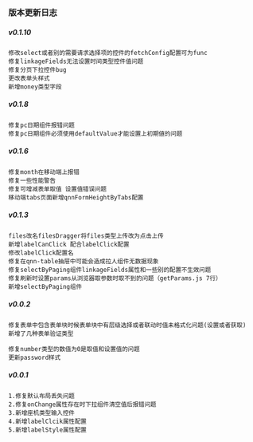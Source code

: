 ### 版本更新日志

##### v0.1.10

    修改select或者别的需要请求选择项的控件的fetchConfig配置可为func
    修复linkageFields无法设置时间类型控件值问题
    修复分页下拉控件bug
    更改表单头样式
    新增money类型字段

##### v0.1.8

    修复pc日期组件报错问题
    修复pc日期组件必须使用defaultValue才能设置上初期値的问题

##### v0.1.6

    修复month在移动端上报错
    修复一些性能警告
    修复可增减表单取值 设置值错误问题
    移动端tabs页面新增qnnFormHeightByTabs配置

##### v0.1.3

    files改名filesDragger将files类型上传改为点击上传
    新增labelCanClick 配合labelClick配置
    修改labelClick配置名
    修复在qnn-table抽屉中可能会造成拉人组件无数据现象
    修复selectByPaging组件linkageFields属性和一些别的配置不生效问题
    修复刷新时设置params从浏览器取参数时取不到的问题（getParams.js 7行）
    新增selectByPaging组件

##### v0.0.2

    修复表单中包含表单块时候表单块中有层级选择或者联动时值未格式化问题(设置或者获取)
    新增了几种表单验证类型

    修复number类型的数值为0是取值和设置值的问题
    更新password样式

##### v0.0.1

    1.修复默认布局丢失问题
    2.修复onChange属性存在时下拉组件清空值后报错问题
    3.新增座机类型输入控件
    4.新增labelClcik属性配置
    5.新增labelStyle属性配置
